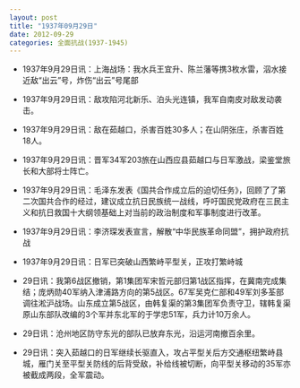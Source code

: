 ```yaml
---
layout: post
title: "1937年09月29日"
date: 2012-09-29
categories: 全面抗战(1937-1945)
---
```


<meta name="referrer" content="no-referrer" />

- 1937年9月29日讯：上海战场：我水兵王宜升、陈兰藩等携3枚水雷，泅水接近敌“出云”号，炸伤“出云”号尾部 

- 1937年9月29日讯：敌攻陷河北新乐、泊头光连镇，我军自南皮对敌发动袭击。 

- 1937年9月29日讯：敌在茹越口，杀害百姓30多人；在山阴张庄，杀害百姓18人。 

- 1937年9月29日讯：晋军34军203旅在山西应县茹越口与日军激战，梁鉴堂旅长和大部将士阵亡。 

- 1937年9月29日讯：毛泽东发表《国共合作成立后的迫切任务》，回顾了了第二次国共合作的经过，建议成立抗日民族统一战线，呼吁国民党政府在三民主义和抗日救国十大纲领基础上对当前的政治制度和军事制度进行改革。 

- 1937年9月29日讯：李济琛发表宣言，解散“中华民族革命同盟”，拥护政府抗战 

- 1937年9月29日讯：日军已突破山西繁峙平型关，正攻打繁峙城 

- 29日讯：我第6战区撤销，第1集团军宋哲元部归第1战区指挥，在冀南完成集结；庞炳勋40军纳入津浦路方向的第5战区。67军吴克仁部和49军刘多荃部调往淞沪战场。山东成立第5战区，由韩复渠的第3集团军负责守卫，辖韩复渠原山东部队改编的3个军并东北军的于学忠51军，兵力计10万余人。 

- 29日讯：沧州地区防守东光的部队已放弃东光，沿运河南撤百余里。 

- 29日讯：突入茹越口的日军继续长驱直入，攻占平型关后方交通枢纽繁峙县城，雁门关至平型关防线的后背受敌，补给线被切断，向平型关移动的35军亦被截成两段，全军震动。 

